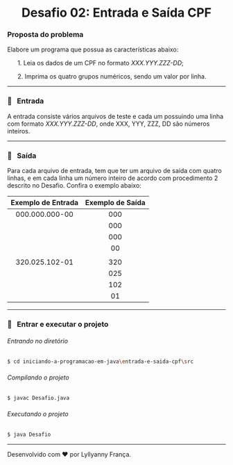 <h1 align="center">Desafio 02: Entrada e Saída CPF</h1>



### Proposta do problema
Elabore um programa que possua as características abaixo:

&nbsp; &nbsp; &nbsp; 1. Leia os dados de um CPF no formato *XXX.YYY.ZZZ-DD*;

&nbsp; &nbsp; &nbsp; 2. Imprima os quatro grupos numéricos, sendo um valor por linha.

---

### :door: &nbsp; Entrada
A entrada consiste vários arquivos de teste e cada um possuindo uma linha com formato *XXX.YYY.ZZZ-DD*, onde XXX, YYY, ZZZ, DD são números inteiros.

---

### :page_facing_up: &nbsp; Saída
Para cada arquivo de entrada, tem que ter um arquivo de saída com quatro linhas, e em cada linha um número inteiro de acordo com procedimento 2 descrito no Desafio. Confira o exemplo abaixo:

| Exemplo de Entrada | Exemplo de Saída |
| :----------------: | :--------------: |
|   000.000.000-00   |       000        |
|                    |       000        |
|                    |       000        |
|                    |        00        |
|                    |                  |
|   320.025.102-01   |       320        |
|                    |       025        |
|                    |       102        |
|                    |        01        |


---

### :runner: &nbsp; Entrar e executar o projeto

###### Entrando no diretório

````bash
$ cd iniciando-a-programacao-em-java\entrada-e-saida-cpf\src
````
###### Compilando o projeto
````bash
$ javac Desafio.java
````
###### Executando o projeto
````bash
$ java Desafio
````

---
Desenvolvido com :heart: por Lyllyanny França.
